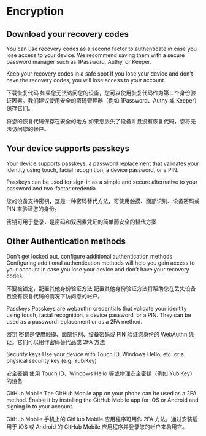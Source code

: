 # Encryption

## Download your recovery codes

You can use recovery codes as a second factor to authenticate in case you lose access to your device. We recommend saving them with a secure password manager such as 1Password, Authy, or Keeper.

Keep your recovery codes in a safe spot
If you lose your device and don't have the recovery codes, you will lose access to your account.

下载恢复代码
如果您无法访问您的设备，您可以使用恢复代码作为第二个身份验证因素。我们建议使用安全的密码管理器（例如 1Password、Authy 或 Keeper）保存它们。

将您的恢复代码保存在安全的地方
如果您丢失了设备并且没有恢复代码，您将无法访问您的帐户。

## Your device supports passkeys

Your device supports passkeys, a password replacement that validates your identity using touch, facial recognition, a device password, or a PIN.

Passkeys can be used for sign-in as a simple and secure alternative to your password and two-factor credentia

您的设备支持密钥，这是一种密码替代方法，可使用触摸、面部识别、设备密码或 PIN 来验证您的身份。

密钥可用于登录，是密码和双因素凭证的简单而安全的替代方案


## Other Authentication methods

Don't get locked out, configure additional authentication methods
Configuring additional authentication methods will help you gain access to your account in case you lose your device and don't have your recovery codes.

不要被锁定，配置其他身份验证方法
配置其他身份验证方法将帮助您在丢失设备且没有恢复代码的情况下访问您的帐户。

Passkeys
Passkeys are webauthn credentials that validate your identity using touch, facial recognition, a device password, or a PIN. They can be used as a password replacement or as a 2FA method.

密钥
密钥是使用触摸、面部识别、设备密码或 PIN 验证您身份的 WebAuthn 凭证。它们可以用作密码替代品或 2FA 方法

Security keys
Use your device with Touch ID, Windows Hello, etc. or a physical security key (e.g. YubiKey)

安全密钥
使用 Touch ID、Windows Hello 等或物理安全密钥（例如 YubiKey）的设备

GitHub Mobile
The GitHub Mobile app on your phone can be used as a 2FA method. Enable it by installing the GitHub Mobile app for iOS or Android and signing in to your account.

GitHub Mobile
手机上的 GitHub Mobile 应用程序可用作 2FA 方法。通过安装适用于 iOS 或 Android 的 GitHub Mobile 应用程序并登录您的帐户来启用它。